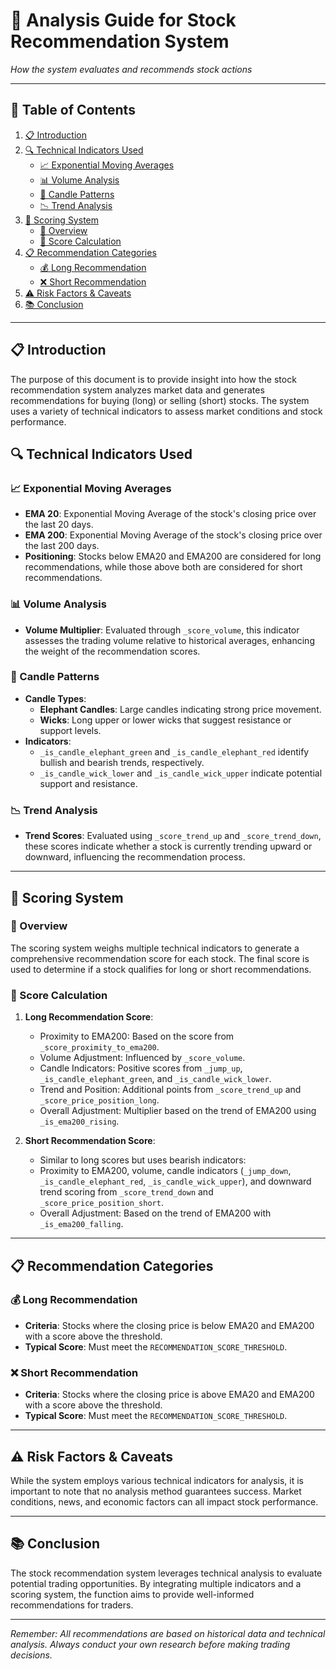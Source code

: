 # 🤖 Analysis Guide for Stock Recommendation System
*How the system evaluates and recommends stock actions*

---

## 📑 Table of Contents
1. [📋 Introduction](#introduction)
2. [🔍 Technical Indicators Used](#technical-indicators-used)
   - [📈 Exponential Moving Averages](#exponential-moving-averages)
   - [📊 Volume Analysis](#volume-analysis)
   - [📏 Candle Patterns](#candle-patterns)
   - [📉 Trend Analysis](#trend-analysis)
3. [🧮 Scoring System](#scoring-system)
   - [📍 Overview](#overview)
   - [📝 Score Calculation](#score-calculation)
4. [📋 Recommendation Categories](#recommendation-categories)
   - [💰 Long Recommendation](#long-recommendation)
   - [❌ Short Recommendation](#short-recommendation)
5. [⚠️ Risk Factors & Caveats](#risk-factors--caveats)
6. [📚 Conclusion](#conclusion)

---

## 📋 Introduction
The purpose of this document is to provide insight into how the stock recommendation system analyzes market data and generates recommendations for buying (long) or selling (short) stocks. The system uses a variety of technical indicators to assess market conditions and stock performance.

## 🔍 Technical Indicators Used

### 📈 Exponential Moving Averages
- **EMA 20**: Exponential Moving Average of the stock's closing price over the last 20 days.
- **EMA 200**: Exponential Moving Average of the stock's closing price over the last 200 days.
- **Positioning**: Stocks below EMA20 and EMA200 are considered for long recommendations, while those above both are considered for short recommendations.

### 📊 Volume Analysis
- **Volume Multiplier**: Evaluated through `_score_volume`, this indicator assesses the trading volume relative to historical averages, enhancing the weight of the recommendation scores.

### 📏 Candle Patterns
- **Candle Types**:
  - **Elephant Candles**: Large candles indicating strong price movement.
  - **Wicks**: Long upper or lower wicks that suggest resistance or support levels.
- **Indicators**:
  - `_is_candle_elephant_green` and `_is_candle_elephant_red` identify bullish and bearish trends, respectively.
  - `_is_candle_wick_lower` and `_is_candle_wick_upper` indicate potential support and resistance.

### 📉 Trend Analysis
- **Trend Scores**: Evaluated using `_score_trend_up` and `_score_trend_down`, these scores indicate whether a stock is currently trending upward or downward, influencing the recommendation process.

---

## 🧮 Scoring System

### 📍 Overview
The scoring system weighs multiple technical indicators to generate a comprehensive recommendation score for each stock. The final score is used to determine if a stock qualifies for long or short recommendations.

### 📝 Score Calculation
1. **Long Recommendation Score**:
   - Proximity to EMA200: Based on the score from `_score_proximity_to_ema200`.
   - Volume Adjustment: Influenced by `_score_volume`.
   - Candle Indicators: Positive scores from `_jump_up`, `_is_candle_elephant_green`, and `_is_candle_wick_lower`.
   - Trend and Position: Additional points from `_score_trend_up` and `_score_price_position_long`.
   - Overall Adjustment: Multiplier based on the trend of EMA200 using `_is_ema200_rising`.

2. **Short Recommendation Score**:
   - Similar to long scores but uses bearish indicators:
   - Proximity to EMA200, volume, candle indicators (`_jump_down`, `_is_candle_elephant_red`, `_is_candle_wick_upper`), and downward trend scoring from `_score_trend_down` and `_score_price_position_short`.
   - Overall Adjustment: Based on the trend of EMA200 with `_is_ema200_falling`.

---

## 📋 Recommendation Categories

### 💰 Long Recommendation
- **Criteria**: Stocks where the closing price is below EMA20 and EMA200 with a score above the threshold.
- **Typical Score**: Must meet the `RECOMMENDATION_SCORE_THRESHOLD`.

### ❌ Short Recommendation
- **Criteria**: Stocks where the closing price is above EMA20 and EMA200 with a score above the threshold.
- **Typical Score**: Must meet the `RECOMMENDATION_SCORE_THRESHOLD`.

---

## ⚠️ Risk Factors & Caveats
While the system employs various technical indicators for analysis, it is important to note that no analysis method guarantees success. Market conditions, news, and economic factors can all impact stock performance.

---

## 📚 Conclusion
The stock recommendation system leverages technical analysis to evaluate potential trading opportunities. By integrating multiple indicators and a scoring system, the function aims to provide well-informed recommendations for traders.

---

*Remember: All recommendations are based on historical data and technical analysis. Always conduct your own research before making trading decisions.*
